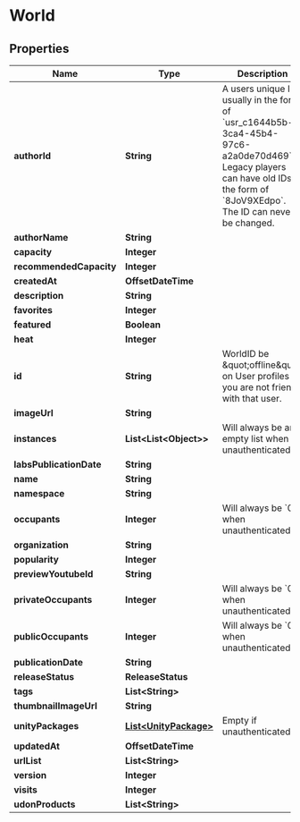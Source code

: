 

# World



## Properties

| Name | Type | Description | Notes |
|------------ | ------------- | ------------- | -------------|
|**authorId** | **String** | A users unique ID, usually in the form of &#x60;usr_c1644b5b-3ca4-45b4-97c6-a2a0de70d469&#x60;. Legacy players can have old IDs in the form of &#x60;8JoV9XEdpo&#x60;. The ID can never be changed. |  |
|**authorName** | **String** |  |  |
|**capacity** | **Integer** |  |  |
|**recommendedCapacity** | **Integer** |  |  |
|**createdAt** | **OffsetDateTime** |  |  |
|**description** | **String** |  |  |
|**favorites** | **Integer** |  |  [optional] |
|**featured** | **Boolean** |  |  |
|**heat** | **Integer** |  |  |
|**id** | **String** | WorldID be \&quot;offline\&quot; on User profiles if you are not friends with that user. |  |
|**imageUrl** | **String** |  |  |
|**instances** | **List&lt;List&lt;Object&gt;&gt;** | Will always be an empty list when unauthenticated. |  [optional] |
|**labsPublicationDate** | **String** |  |  |
|**name** | **String** |  |  |
|**namespace** | **String** |  |  [optional] |
|**occupants** | **Integer** | Will always be &#x60;0&#x60; when unauthenticated. |  [optional] |
|**organization** | **String** |  |  |
|**popularity** | **Integer** |  |  |
|**previewYoutubeId** | **String** |  |  [optional] |
|**privateOccupants** | **Integer** | Will always be &#x60;0&#x60; when unauthenticated. |  [optional] |
|**publicOccupants** | **Integer** | Will always be &#x60;0&#x60; when unauthenticated. |  [optional] |
|**publicationDate** | **String** |  |  |
|**releaseStatus** | **ReleaseStatus** |  |  |
|**tags** | **List&lt;String&gt;** |   |  |
|**thumbnailImageUrl** | **String** |  |  |
|**unityPackages** | [**List&lt;UnityPackage&gt;**](UnityPackage.md) | Empty if unauthenticated. |  [optional] |
|**updatedAt** | **OffsetDateTime** |  |  |
|**urlList** | **List&lt;String&gt;** |  |  [optional] |
|**version** | **Integer** |  |  |
|**visits** | **Integer** |  |  |
|**udonProducts** | **List&lt;String&gt;** |  |  [optional] |



